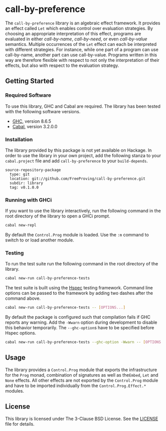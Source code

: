 # call-by-preference

<!-- Short description -->
The `call-by-preference` library is an algebraic effect framework.
It provides an effect called `Let` which enables control over evaluation strategies.
By choosing an appropriate interpretation of this effect, programs are evaluated in either *call-by-name*, *call-by-need*, or even *call-by-value* semantics.
Multiple occurrences of the `Let` effect can each be interpreted with different strategies.
For instance, while one part of a program can use call-by-name, another part can use call-by-value.
Programs written in this way are therefore flexible with respect to not only
the interpretation of their effects, but also with respect to the evaluation
strategy.

## Getting Started

### Required Software

To use this library, GHC and Cabal are required.
The library has been tested with the following software versions.

 - [GHC][software/ghc], version 8.6.5
 - [Cabal][software/cabal], version 3.2.0.0

### Installation

The library provided by this package is not yet available on Hackage.
In order to use the library in your own project, add the following stanza to your `cabal.project` file and add `call-by-preference` to your `build-depends`.

```cabal
source-repository-package
  type: git
  location: git://github.com/FreeProving/call-by-preference.git
  subdir: library
  tag: v0.1.0.0
```

### Running with GHCi

If you want to use the library interactively, run the following command in the root directory of the library to open a GHCi prompt.

```bash
cabal new-repl
```

By default the `Control.Prog` module is loaded.
Use the `:m` command to switch to or load another module.

### Testing

To run the test suite run the following command in the root directory of the library.

```bash
cabal new-run call-by-preference-tests
```

The test suite is built using the [Hspec][package/hspec] testing framework.
Command line options can be passed to the framework by adding two dashes after the command above.

```bash
cabal new-run call-by-preference-tests -- [OPTIONS...]
```

By default the package is configured such that compilation fails if GHC reports any warning.
Add the `-Wwarn` option during development to disable this behavior temporarily.
The `--ghc-option`s have to be specified before Hspec options.

```bash
cabal new-run call-by-preference-tests --ghc-option -Wwarn -- [OPTIONS...]
```

## Usage

The library provides a `Control.Prog` module that exports the infrastructure for the `Prog` monad, combination of signatures as well as the`Embed`, `Let` and `None` effects.
All other effects are not exported by the `Control.Prog` module and have to be imported individually from the `Control.Prog.Effect.*` modules.

## License

This library is licensed under The 3-Clause BSD License.
See the [LICENSE][call-by-preference/LICENSE] file for details.

[call-by-preference/LICENSE]:
  https://github.com/FreeProving/call-by-preference/blob/main/library/LICENSE
  "call-by-preference — The 3-Clause BSD License"

[package/hspec]:
  https://hspec.github.io/
  "Hspec: A Testing Framework for Haskell"

[software/ghc]:
  https://www.haskell.org/ghc/
  "The Glasgow Haskell Compiler"
[software/cabal]:
  https://www.haskell.org/cabal/
  "Common Architecture for Building Applications and Libraries"
